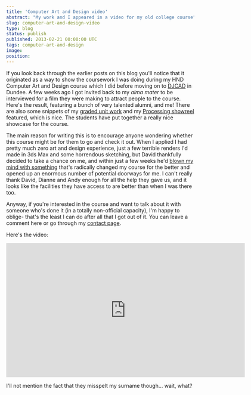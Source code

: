 ```yaml
---
title: 'Computer Art and Design video'
abstract: "My work and I appeared in a video for my old college course"
slug: computer-art-and-design-video
type: blog
status: publish
published: 2013-02-21 00:00:00 UTC
tags: computer-art-and-design
image: 
position: 
---
```


If you look back through the earlier posts on this blog you\'ll notice
that it originated as a way to show the coursework I was doing during my
HND Computer Art and Design course which I did before moving on to
[DJCAD][1] in Dundee. A few weeks ago I got invited
back to my *alma mater* to be interviewed for a film they were making to
attract people to the course. Here\'s the result, featuring a bunch of
very talented alumni, and me! There are also some snippets of my [graded
unit work](/projects/motion-tracking/) and my
[Processing showreel](/projects/showreel-2011/)
featured, which is nice. The students have put together a really nice
showcase for the course.

The main reason for writing this is to encourage anyone wondering
whether this course might be for them to go and check it out. When I
applied I had pretty much zero art and design experience, just a few
terrible renders I\'d made in 3ds Max and some horrendous sketching, but
David thankfully decided to take a chance on me, and within just a few
weeks he\'d [blown my mind with something][2] that\'s
radically changed my course for the better and opened up an enormous
number of potential doorways for me. I can\'t really thank David, Dianne
and Andy enough for all the help they gave us, and it looks like the
facilities they have access to are better than when I was there too.

Anyway, if you\'re interested in the course and want to talk about it
with someone who\'s done it (in a totally non-official capacity), I\'m
happy to oblige- that\'s the least I can do after all that I got out of
it. You can leave a comment here or go through my [contact page][3].

Here\'s the video:

<iframe class="ql-video" allowfullscreen="true" src="https://player.vimeo.com/video/58704629" width="640" height="360" frameborder="0"></iframe>



I\'ll not mention the fact that they misspelt my surname though... wait,
what?



[1]: https://www.dundee.ac.uk/study/ug/digital-interaction-design/
[2]: http://www.complexification.net/gallery/machines/substrate/index.php
[3]: http://velvetkevorkian.co.uk/contact/
